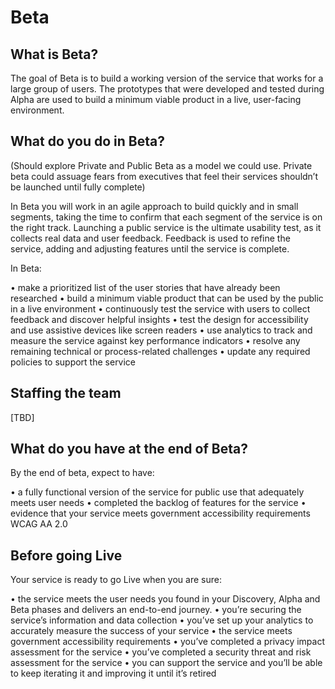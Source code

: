 # Beta

## What is Beta?

The goal of Beta is to build a working version of the service that works for a large group of users. The prototypes that were developed and tested during Alpha are used to build a minimum viable product in a live, user-facing environment.

## What do you do in Beta?

(Should explore Private and Public Beta as a model we could use. Private beta could assuage fears from executives that feel their services shouldn’t be launched until fully complete)

In Beta you will work in an agile approach to build quickly and in small segments, taking the time to confirm that each segment of the service is on the right track. Launching a public service is the ultimate usability test, as it collects real data and user feedback. Feedback is used to refine the service, adding and adjusting features until the service is complete.

In Beta:

• make a prioritized list of the user stories that have already been researched
• build a minimum viable product that can be used by the public in a live environment
• continuously test the service with users to collect feedback and discover helpful insights
• test the design for accessibility and use assistive devices like screen readers
• use analytics to track and measure the service against key performance indicators
• resolve any remaining technical or process-related challenges
• update any required policies to support the service

## Staffing the team
[TBD]

## What do you have at the end of Beta?

By the end of beta, expect to have:

• a fully functional version of the service for public use that adequately meets user needs
• completed the backlog of features for the service
• evidence that your service meets government accessibility requirements WCAG AA 2.0

## Before going Live

Your service is ready to go Live when you are sure:

• the service meets the user needs you found in your Discovery, Alpha and Beta phases and delivers an end-to-end journey.
• you’re securing the service’s information and data collection
• you’ve set up your analytics to accurately measure the success of your service
• the service meets government accessibility requirements
• you’ve completed a privacy impact assessment for the service
• you’ve completed a security threat and risk assessment for the service
• you can support the service and you’ll be able to keep iterating it and improving it until it’s retired
